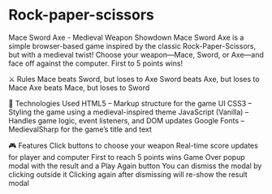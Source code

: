 # Rock-paper-scissors
 Mace Sword Axe - Medieval Weapon Showdown
Mace Sword Axe is a simple browser-based game inspired by the classic Rock-Paper-Scissors, but with a medieval twist! Choose your weapon—Mace, Sword, or Axe—and face off against the computer. First to 5 points wins!

⚔️ Rules
Mace beats Sword, but loses to Axe
Sword beats Axe, but loses to Mace
Axe beats Mace, but loses to Sword

🧠 Technologies Used
HTML5 – Markup structure for the game UI
CSS3 – Styling the game using a medieval-inspired theme
JavaScript (Vanilla) – Handles game logic, event listeners, and DOM updates
Google Fonts – MedievalSharp for the game’s title and text

🎮 Features
Click buttons to choose your weapon
Real-time score updates for player and computer
First to reach 5 points wins
Game Over popup modal with the result and a Play Again button
You can dismiss the modal by clicking outside it
Clicking again after dismissing will re-show the result modal

